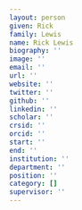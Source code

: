 ```yaml
---
layout: person
given: Rick
family: Lewis
name: Rick Lewis
biography: ''
image: ''
email: ''
url: ''
website: ''
twitter: ''
github: ''
linkedin: ''
scholar: ''
crsid: ''
orcid: ''
start: ''
end: ''
institution: ''
department: ''
position: ''
category: []
supervisor: ''
---
```

